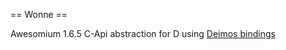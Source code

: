== Wonne ==

Awesomium 1.6.5 C-Api abstraction for D using [Deimos bindings](https://github.com/Dav1dde/awesomium)